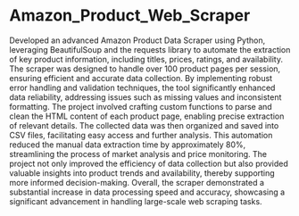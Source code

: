 # Amazon_Product_Web_Scraper
 
Developed an advanced Amazon Product Data Scraper using Python, leveraging BeautifulSoup and the requests library to automate the extraction of key product information, including titles, prices, ratings, and availability. The scraper was designed to handle over 100 product pages per session, ensuring efficient and accurate data collection. By implementing robust error handling and validation techniques, the tool significantly enhanced data reliability, addressing issues such as missing values and inconsistent formatting. The project involved crafting custom functions to parse and clean the HTML content of each product page, enabling precise extraction of relevant details. The collected data was then organized and saved into CSV files, facilitating easy access and further analysis. This automation reduced the manual data extraction time by approximately 80%, streamlining the process of market analysis and price monitoring. The project not only improved the efficiency of data collection but also provided valuable insights into product trends and availability, thereby supporting more informed decision-making. Overall, the scraper demonstrated a substantial increase in data processing speed and accuracy, showcasing a significant advancement in handling large-scale web scraping tasks.